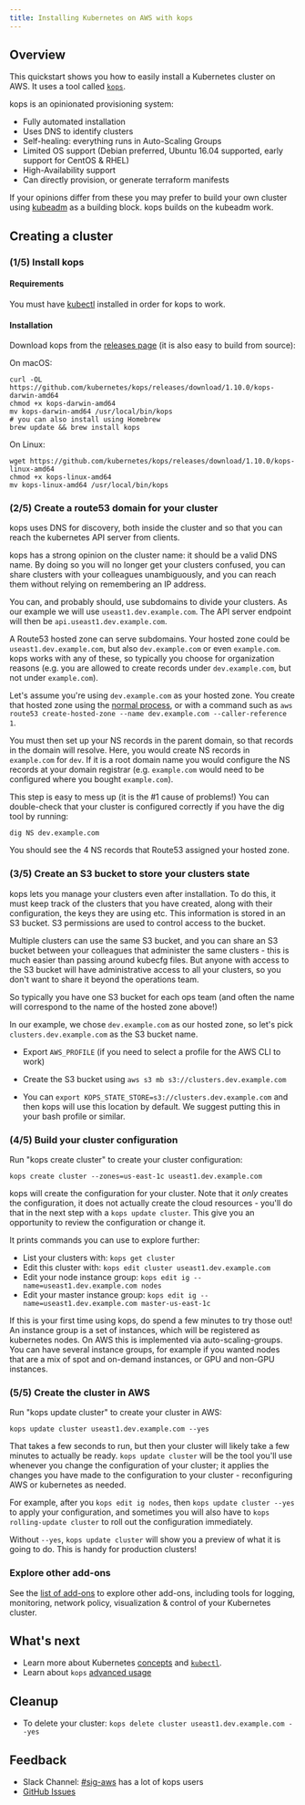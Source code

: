 ```yaml
---
title: Installing Kubernetes on AWS with kops
---
```


## Overview

This quickstart shows you how to easily install a Kubernetes cluster on AWS.
It uses a tool called [`kops`](https://github.com/kubernetes/kops).

kops is an opinionated provisioning system:

* Fully automated installation
* Uses DNS to identify clusters
* Self-healing: everything runs in Auto-Scaling Groups
* Limited OS support (Debian preferred, Ubuntu 16.04 supported, early support for CentOS & RHEL)
* High-Availability support
* Can directly provision, or generate terraform manifests

If your opinions differ from these you may prefer to build your own cluster using [kubeadm](/docs/admin/kubeadm/) as
a building block.  kops builds on the kubeadm work.

## Creating a cluster

### (1/5) Install kops

#### Requirements

You must have [kubectl](/docs/tasks/tools/install-kubectl/) installed in order for kops to work.

#### Installation

Download kops from the [releases page](https://github.com/kubernetes/kops/releases) (it is also easy to build from source):

On macOS:

```
curl -OL https://github.com/kubernetes/kops/releases/download/1.10.0/kops-darwin-amd64
chmod +x kops-darwin-amd64
mv kops-darwin-amd64 /usr/local/bin/kops
# you can also install using Homebrew
brew update && brew install kops
```

On Linux:

```
wget https://github.com/kubernetes/kops/releases/download/1.10.0/kops-linux-amd64
chmod +x kops-linux-amd64
mv kops-linux-amd64 /usr/local/bin/kops
```

### (2/5) Create a route53 domain for your cluster

kops uses DNS for discovery, both inside the cluster and so that you can reach the kubernetes API server
from clients.

kops has a strong opinion on the cluster name: it should be a valid DNS name.  By doing so you will
no longer get your clusters confused, you can share clusters with your colleagues unambiguously,
and you can reach them without relying on remembering an IP address.

You can, and probably should, use subdomains to divide your clusters.  As our example we will use
`useast1.dev.example.com`.  The API server endpoint will then be `api.useast1.dev.example.com`.

A Route53 hosted zone can serve subdomains.  Your hosted zone could be `useast1.dev.example.com`,
but also `dev.example.com` or even `example.com`.  kops works with any of these, so typically
you choose for organization reasons (e.g. you are allowed to create records under `dev.example.com`,
but not under `example.com`).

Let's assume you're using `dev.example.com` as your hosted zone.  You create that hosted zone using
the [normal process](http://docs.aws.amazon.com/Route53/latest/DeveloperGuide/CreatingNewSubdomain.html), or
with a command such as `aws route53 create-hosted-zone --name dev.example.com --caller-reference 1`.

You must then set up your NS records in the parent domain, so that records in the domain will resolve.  Here,
you would create NS records in `example.com` for `dev`.  If it is a root domain name you would configure the NS
records at your domain registrar (e.g. `example.com` would need to be configured where you bought `example.com`).

This step is easy to mess up (it is the #1 cause of problems!)  You can double-check that
your cluster is configured correctly if you have the dig tool by running:

`dig NS dev.example.com`

You should see the 4 NS records that Route53 assigned your hosted zone.

### (3/5) Create an S3 bucket to store your clusters state

kops lets you manage your clusters even after installation.  To do this, it must keep track of the clusters
that you have created, along with their configuration, the keys they are using etc.  This information is stored
in an S3 bucket.  S3 permissions are used to control access to the bucket.

Multiple clusters can use the same S3 bucket, and you can share an S3 bucket between your colleagues that
administer the same clusters - this is much easier than passing around kubecfg files.  But anyone with access
to the S3 bucket will have administrative access to all your clusters, so you don't want to share it beyond
the operations team.

So typically you have one S3 bucket for each ops team (and often the name will correspond
to the name of the hosted zone above!)

In our example, we chose `dev.example.com` as our hosted zone, so let's pick `clusters.dev.example.com` as
the S3 bucket name.

* Export `AWS_PROFILE` (if you need to select a profile for the AWS CLI to work)

* Create the S3 bucket using `aws s3 mb s3://clusters.dev.example.com`

* You can `export KOPS_STATE_STORE=s3://clusters.dev.example.com` and then kops will use this location by default.
   We suggest putting this in your bash profile or similar.


### (4/5) Build your cluster configuration

Run "kops create cluster" to create your cluster configuration:

`kops create cluster --zones=us-east-1c useast1.dev.example.com`

kops will create the configuration for your cluster.  Note that it _only_ creates the configuration, it does
not actually create the cloud resources - you'll do that in the next step with a `kops update cluster`.  This
give you an opportunity to review the configuration or change it.

It prints commands you can use to explore further:

* List your clusters with: `kops get cluster`
* Edit this cluster with: `kops edit cluster useast1.dev.example.com`
* Edit your node instance group: `kops edit ig --name=useast1.dev.example.com nodes`
* Edit your master instance group: `kops edit ig --name=useast1.dev.example.com master-us-east-1c`

If this is your first time using kops, do spend a few minutes to try those out!  An instance group is a
set of instances, which will be registered as kubernetes nodes.  On AWS this is implemented via auto-scaling-groups.
You can have several instance groups, for example if you wanted nodes that are a mix of spot and on-demand instances, or
GPU and non-GPU instances.


### (5/5) Create the cluster in AWS

Run "kops update cluster" to create your cluster in AWS:

`kops update cluster useast1.dev.example.com --yes`

That takes a few seconds to run, but then your cluster will likely take a few minutes to actually be ready.
`kops update cluster` will be the tool you'll use whenever you change the configuration of your cluster; it
applies the changes you have made to the configuration to your cluster - reconfiguring AWS or kubernetes as needed.

For example, after you `kops edit ig nodes`, then `kops update cluster --yes` to apply your configuration, and
sometimes you will also have to `kops rolling-update cluster` to roll out the configuration immediately.

Without `--yes`, `kops update cluster` will show you a preview of what it is going to do.  This is handy
for production clusters!

### Explore other add-ons

See the [list of add-ons](/docs/concepts/cluster-administration/addons/) to explore other add-ons, including tools for logging, monitoring, network policy, visualization &amp; control of your Kubernetes cluster.

## What's next

* Learn more about Kubernetes [concepts](/docs/concepts/) and [`kubectl`](/docs/user-guide/kubectl-overview/).
* Learn about `kops` [advanced usage](https://github.com/kubernetes/kops)

## Cleanup

* To delete your cluster: `kops delete cluster useast1.dev.example.com --yes`

## Feedback

* Slack Channel: [#sig-aws](https://kubernetes.slack.com/messages/sig-aws/) has a lot of kops users
* [GitHub Issues](https://github.com/kubernetes/kops/issues)

